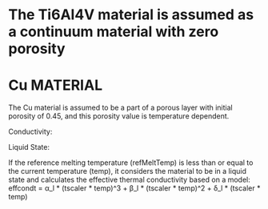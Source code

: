 # The Ti6Al4V material is assumed as a continuum material with zero porosity


# Cu MATERIAL
  The Cu material is assumed to be a part of a porous layer with initial porosity of 0.45, and this porosity value is temperature dependent.
  
  Conductivity:
  
  Liquid State:
  
If the reference melting temperature (refMeltTemp) is less than or equal to the current temperature (temp), it considers the material to be in a liquid state and calculates the effective thermal conductivity based on a model:
effcondt = α_l * (tscaler * temp)^3 + β_l * (tscaler * temp)^2 + δ_l * (tscaler * temp)

